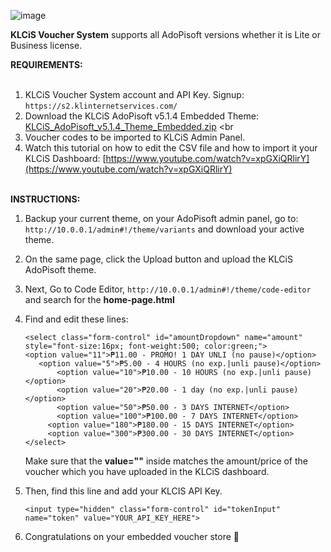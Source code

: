 ![image](https://github.com/darkhoundz/KLCiS-AdoPisoft-E-Payment/assets/28075740/5854f4c9-b522-4ff4-af5f-aa70aa07640a)

**KLCiS Voucher System** supports all AdoPisoft versions whether it is Lite or Business license.

**REQUIREMENTS:** <br><br>

1. KLCiS Voucher System account and API Key. Signup: ` https://s2.klinternetservices.com/ ` <br>
2. Download the KLCiS AdoPisoft v5.1.4 Embedded Theme: [KLCiS_AdoPisoft_v5.1.4_Theme_Embedded.zip](https://github.com/darkhoundz/KLCiS-AdoPisoft-E-Payment/blob/master/KLCiS_AdoPisoft_v5.1.4_Theme_Embedded.zip) <br
3. Voucher codes to be imported to KLCiS Admin Panel.
4. Watch this tutorial on how to edit the CSV file and how to import it your KLCiS Dashboard: [https://www.youtube.com/watch?v=xpGXiQRlirY](https://www.youtube.com/watch?v=xpGXiQRlirY) <br><br>


**INSTRUCTIONS:**

1. Backup your current theme, on your AdoPisoft admin panel, go to: ` http://10.0.0.1/admin#!/theme/variants ` and download your active theme.
2. On the same page, click the Upload button and upload the KLCiS AdoPisoft theme.
3. Next, Go to Code Editor, ` http://10.0.0.1/admin#!/theme/code-editor ` and search for the **home-page.html**
4. Find and edit these lines:
   
       <select class="form-control" id="amountDropdown" name="amount" style="font-size:16px; font-weight:500; color:green;">
       <option value="11">₱11.00 - PROMO! 1 DAY UNLI (no pause)</option>
          <option value="5">₱5.00 - 4 HOURS (no exp.|unli pause)</option>
              <option value="10">₱10.00 - 10 HOURS (no exp.|unli pause)</option>
              <option value="20">₱20.00 - 1 day (no exp.|unli pause)</option>
              <option value="50">₱50.00 - 3 DAYS INTERNET</option>
              <option value="100">₱100.00 - 7 DAYS INTERNET</option>
            <option value="180">₱180.00 - 15 DAYS INTERNET</option>
            <option value="300">₱300.00 - 30 DAYS INTERNET</option>
       </select>
   
   Make sure that the **value=""** inside matches the amount/price of the voucher which you have uploaded in the KLCiS dashboard.
   
6. Then, find this line and add your KLCIS API Key.

       <input type="hidden" class="form-control" id="tokenInput" name="token" value="YOUR_API_KEY_HERE">

8. Congratulations on your embedded voucher store 🙂
